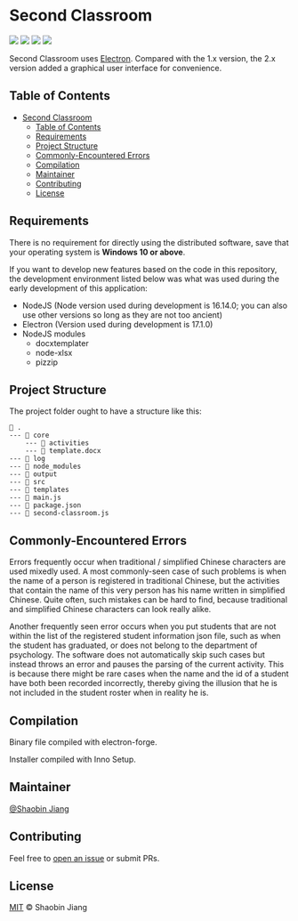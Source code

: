 # Second Classroom

![](https://shields.io/badge/Version-2.2.1-brightgreen.svg?style=plastic) ![](https://shields.io/badge/License-MIT-informational.svg?style=plastic) ![](https://shields.io/badge/System->=Windows_10-critical.svg?style=plastic) ![](https://shields.io/badge/Electron_Version-17.1.0-orange.svg?style=plastic) 

Second Classroom uses [Electron](https://www.electronjs.org/). Compared with the 1.x version, the 2.x version added a graphical user interface for convenience.

## Table of Contents

- [Second Classroom](#second-classroom)
  - [Table of Contents](#table-of-contents)
  - [Requirements](#requirements)
  - [Project Structure](#project-structure)
  - [Commonly-Encountered Errors](#commonly-encountered-errors)
  - [Compilation](#compilation)
  - [Maintainer](#maintainer)
  - [Contributing](#contributing)
  - [License](#license)

## Requirements

There is no requirement for directly using the distributed software, save that your operating system is **Windows 10 or above**.

If you want to develop new features based on the code in this repository, the development environment listed below was what was used during the early development of this application:

- NodeJS (Node version used during development is 16.14.0; you can also use other versions so long as they are not too ancient)
- Electron (Version used during development is 17.1.0)
- NodeJS modules
  - docxtemplater
  - node-xlsx
  - pizzip

## Project Structure

The project folder ought to have a structure like this:

```text
📂 .
--- 📂 core
    --- 📂 activities
    --- 📄 template.docx
--- 📂 log
--- 📂 node_modules
--- 📂 output
--- 📂 src
--- 📂 templates
--- 📄 main.js
--- 📄 package.json
--- 📄 second-classroom.js
```

## Commonly-Encountered Errors

Errors frequently occur when traditional / simplified Chinese characters are used mixedly used. A most commonly-seen case of such problems is when the name of a person is registered in traditional Chinese, but the activities that contain the name of this very person has his name written in simplified Chinese. Quite often, such mistakes can be hard to find, because traditional and simplified Chinese characters can look really alike.

Another frequently seen error occurs when you put students that are not within the list of the registered student information json file, such as when the student has graduated, or does not belong to the department of psychology. The software does not automatically skip such cases but instead throws an error and pauses the parsing of the current activity. This is because there might be rare cases when the name and the id of a student have both been recorded incorrectly, thereby giving the illusion that he is not included in the student roster when in reality he is.

## Compilation

Binary file compiled with electron-forge.

Installer compiled with Inno Setup.

## Maintainer

[@Shaobin Jiang](https://github.com/Shaobin-Jiang)

## Contributing

Feel free to [open an issue](https://github.com/Shaobin-Jiang/Second-Classroom/issues/new) or submit PRs.

## License

[MIT](LICENSE) &copy; Shaobin Jiang

